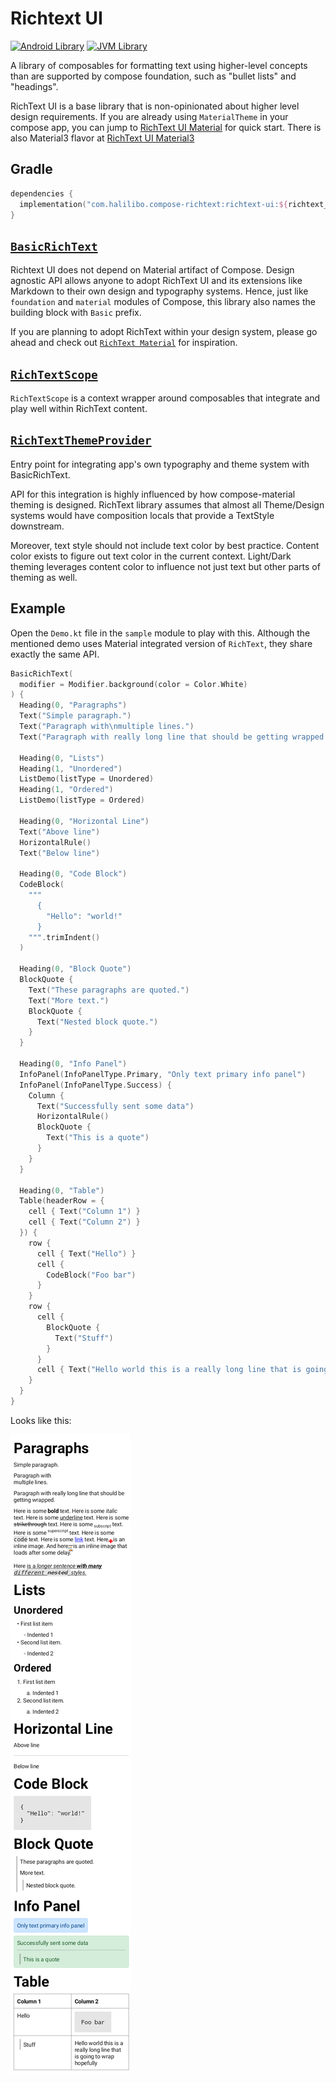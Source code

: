 # Richtext UI

[![Android Library](https://img.shields.io/badge/Platform-Android-green.svg?style=for-the-badge)](https://developer.android.com/studio/build/dependencies)
[![JVM Library](https://img.shields.io/badge/Platform-JVM-red.svg?style=for-the-badge)](https://kotlinlang.org/docs/mpp-intro.html)

A library of composables for formatting text using higher-level concepts than are supported by
compose foundation, such as "bullet lists" and "headings".

RichText UI is a base library that is non-opinionated about higher level design requirements.
If you are already using `MaterialTheme` in your compose app, you can jump to [RichText UI Material](../richtext-ui-material/index.html)
for quick start. There is also Material3 flavor at [RichText UI Material3](../richtext-ui-material3/index.html)

## Gradle

```kotlin
dependencies {
  implementation("com.halilibo.compose-richtext:richtext-ui:${richtext_version}")
}
```

## [`BasicRichText`](../api/richtext-ui/com.halilibo.richtext.ui/-basic-rich-text.html)

Richtext UI does not depend on Material artifact of Compose. Design agnostic API allows anyone
to adopt RichText UI and its extensions like Markdown to their own design and typography systems.
Hence, just like `foundation` and `material` modules of Compose, this library also names the 
building block with `Basic` prefix.

If you are planning to adopt RichText within your design system, please go ahead and check out [`RichText Material`](../richtext-ui-material/index.html)
for inspiration.

## [`RichTextScope`](../api/richtext-ui/com.halilibo.richtext.ui/-rich-text-scope/index.html)

`RichTextScope` is a context wrapper around composables that integrate and play well within RichText
content. 

## [`RichTextThemeProvider`](../api/richtext-ui/com.halilibo.richtext.ui/-rich-text-theme-provider.html)

Entry point for integrating app's own typography and theme system with BasicRichText.

API for this integration is highly influenced by how compose-material theming
is designed. RichText library assumes that almost all Theme/Design systems would
have composition locals that provide a TextStyle downstream.

Moreover, text style should not include text color by best practice. Content color
exists to figure out text color in the current context. Light/Dark theming leverages content
color to influence not just text but other parts of theming as well.

## Example

Open the `Demo.kt` file in the `sample` module to play with this. Although the mentioned demo
uses Material integrated version of `RichText`, they share exactly the same API.

```kotlin
BasicRichText(
  modifier = Modifier.background(color = Color.White)
) {
  Heading(0, "Paragraphs")
  Text("Simple paragraph.")
  Text("Paragraph with\nmultiple lines.")
  Text("Paragraph with really long line that should be getting wrapped.")

  Heading(0, "Lists")
  Heading(1, "Unordered")
  ListDemo(listType = Unordered)
  Heading(1, "Ordered")
  ListDemo(listType = Ordered)

  Heading(0, "Horizontal Line")
  Text("Above line")
  HorizontalRule()
  Text("Below line")

  Heading(0, "Code Block")
  CodeBlock(
    """
      {
        "Hello": "world!"
      }
    """.trimIndent()
  )

  Heading(0, "Block Quote")
  BlockQuote {
    Text("These paragraphs are quoted.")
    Text("More text.")
    BlockQuote {
      Text("Nested block quote.")
    }
  }

  Heading(0, "Info Panel")
  InfoPanel(InfoPanelType.Primary, "Only text primary info panel")
  InfoPanel(InfoPanelType.Success) {
    Column {
      Text("Successfully sent some data")
      HorizontalRule()
      BlockQuote {
        Text("This is a quote")
      }
    }
  }

  Heading(0, "Table")
  Table(headerRow = {
    cell { Text("Column 1") }
    cell { Text("Column 2") }
  }) {
    row {
      cell { Text("Hello") }
      cell {
        CodeBlock("Foo bar")
      }
    }
    row {
      cell {
        BlockQuote {
          Text("Stuff")
        }
      }
      cell { Text("Hello world this is a really long line that is going to wrap hopefully") }
    }
  }
}
```

Looks like this:

![demo rendering](img/richtext-demo.png)
